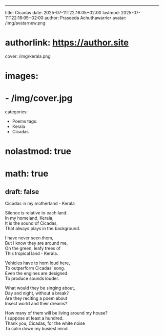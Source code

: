  ---
title: Cicadas
date: 2025-07-11T22:16:05+02:00
lastmod: 2025-07-11T22:16:05+02:00
author: Praseeda Achuthawarrier
avatar: /img/avatarnew.png
# authorlink: https://author.site
cover: /img/kerala.png
# images:
#   - /img/cover.jpg
categories:
  - Poems
tags:
  - Kerala
  - Cicadas
# nolastmod: true
# math: true
draft: false
---

Cicadas in my motherland - Kerala

<!--more-->

Silence is relative to each land.  
In my homeland, Kerala,  
It is the sound of Cicadas,  
That always plays in the background.  

I have never seen them,  
But I know they are around me,  
On the green, leafy trees of  
This tropical land - Kerala.  

Vehicles have to horn loud here,  
To outperform Cicadas’ song.  
Even the engines are designed  
To produce sounds louder.  

What would they be singing about,  
Day and night, without a break?  
Are they reciting a poem about  
Insect world and their dreams?  

How many of them will be living around my house?  
I suppose at least a hundred.  
Thank you, Cicadas, for the white noise  
To calm down my busiest mind.  

